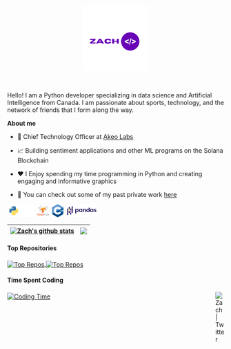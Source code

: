 <p align="center"><a href="https://zachfrank.dev"><img width="30%" alt="Hello, I'm Zach, AI and ML Engineer" src="./assets/logo.png" /></a></p>
<br />

Hello! I am a Python developer specializing in data science and Artificial Intelligence from Canada. 
I am passionate about sports, technology, and the network of friends that I form along the way.
<br />

**About me**

- 💼 Chief Technology Officer at [Akeo Labs](http://akeolabs.com/)

- 📈 Building sentiment applications and other ML programs on the Solana Blockchain

- ❤️ I Enjoy spending my time programming in Python and creating engaging and informative graphics

- 💬 You can check out some of my past private work [here](https://zachfrank.dev)

<code><img height="30" alt="python" src="https://raw.githubusercontent.com/github/explore/80688e429a7d4ef2fca1e82350fe8e3517d3494d/topics/python/python.png"></code>
<code><img height="30" alt="flask" src="./assets/flask-removebg-preview.png"></code>
<code><img height="30" alt="tensorflow" src="https://raw.githubusercontent.com/github/explore/80688e429a7d4ef2fca1e82350fe8e3517d3494d/topics/tensorflow/tensorflow.png"></code>
<code><img height="30" alt="cpp" src="./assets/cpp-removebg-preview.png"></code>
<code><img height="30" alt="cpp" src="./assets/Pandas_logo.svg"></code>

| <a href="https://github.com/Chief-Zach"><img align="center" src="https://github-readme-stats.vercel.app/api?username=chief-zach&show_icons=true&count_private=true&theme=transparent&hide_border=true" alt="Zach's github stats" /></a> | <a href="https://github.com/Chief-Zach"><img align="center" src="https://github-readme-stats.vercel.app/api/top-langs/?username=chief-zach&layout=compact&hide_border=true&show_icons=true&theme=transparent" /></a> |
|-----------------------------------------------------------------------------------------------------------------------------------------------------------------------------------------------------------------------------------------|----------------------------------------------------------------------------------------------------------------------------------------------------------------------------------------------------------------------|

#### Top Repositories


<a href="https://github.com/Chief-Zach/CryptoApp">
  <img align="center" src="https://github-readme-stats.vercel.app/api/pin/?username=chief-zach&repo=CryptoApp&theme=transparent&hide_border=true" alt="Top Repos"/>
</a>
<a href="https://github.com/Chief-Zach/CryptoApp">
  <img align="center" src="https://github-readme-stats.vercel.app/api/pin/?username=chief-zach&repo=CryptoApp&theme=transparent&hide_border=true" alt="Top Repos"/>
</a>

<br />

#### Time Spent Coding

<a href="https://github.com/Chief-Zach/CryptoApp">
  <img align="center" src="https://github-readme-stats.vercel.app/api/wakatime?username=chief_zach" alt="Coding Time"/>
</a>



<a href="https://twitter.com/chiefz_sol">
  <img align="right" alt="Zach | Twitter" width="21px" src="assets/twitter.svg" />
</a>
